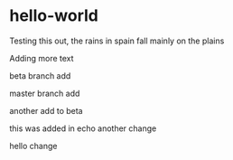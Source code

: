 # hello-world

Testing this out, the rains in spain fall mainly on the plains

Adding more text

beta branch add


master branch add

another add to beta

this was added in echo
another change

hello change